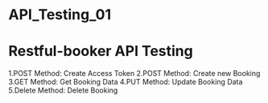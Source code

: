 # API_Testing_01
# Restful-booker API Testing
  1.POST Method: Create Access Token
  2.POST Method: Create new Booking
  3.GET Method: Get Booking Data
  4.PUT Method: Update Booking Data
  5.Delete Method: Delete Booking
